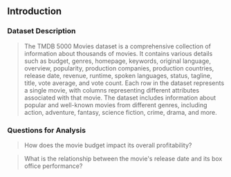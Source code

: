 ## Introduction

### Dataset Description 

> The TMDB 5000 Movies dataset is a comprehensive collection of information about thousands of movies. It contains various details such as budget, genres, homepage, keywords, original language, overview, popularity, production companies, production countries, release date, revenue, runtime, spoken languages, status, tagline, title, vote average, and vote count. 
Each row in the dataset represents a single movie, with columns representing different attributes associated with that movie. The dataset includes information about popular and well-known movies from different genres, including action, adventure, fantasy, science fiction, crime, drama, and more.


### Questions for Analysis
>How does the movie budget impact its overall profitability?

> What is the relationship between the movie's release date and its box office performance?
